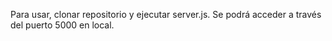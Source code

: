 Para usar, clonar repositorio y ejecutar server.js.
Se podrá acceder a través del puerto 5000 en local.